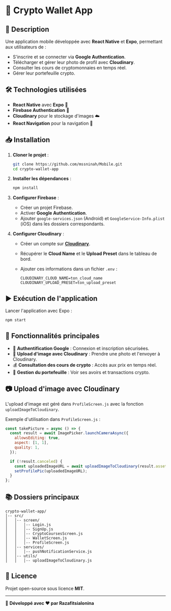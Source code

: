# 📱 Crypto Wallet App

## 🚀 Description

Une application mobile développée avec **React Native** et **Expo**, permettant aux utilisateurs de :

- S'inscrire et se connecter via **Google Authentication**.
- Télécharger et gérer leur photo de profil avec **Cloudinary**.
- Consulter les cours de cryptomonnaies en temps réel.
- Gérer leur portefeuille crypto.

## 🛠 Technologies utilisées

- **React Native** avec **Expo** 📱
- **Firebase Authentication** 🔐
- **Cloudinary** pour le stockage d'images ☁️
- **React Navigation** pour la navigation 📌

## 📥 Installation

1. **Cloner le projet** :

   ```sh
   git clone https://github.com/mssninah/Mobile.git
   cd crypto-wallet-app
   ```

2. **Installer les dépendances** :

   ```sh
   npm install
   ```

3. **Configurer Firebase** :

   - Créer un projet Firebase.
   - Activer **Google Authentication**.
   - Ajouter `google-services.json` (Android) et `GoogleService-Info.plist` (iOS) dans les dossiers correspondants.

4. **Configurer Cloudinary** :

   - Créer un compte sur **[Cloudinary](https://cloudinary.com/)**.
   - Récupérer le **Cloud Name** et le **Upload Preset** dans le tableau de bord.
   - Ajouter ces informations dans un fichier `.env` :

     ```env
     CLOUDINARY_CLOUD_NAME=ton_cloud_name
     CLOUDINARY_UPLOAD_PRESET=ton_upload_preset
     ```

## ▶️ Exécution de l'application

Lancer l'application avec Expo :

```sh
npm start
```

## 📌 Fonctionnalités principales

- 📌 **Authentification Google** : Connexion et inscription sécurisées.
- 📸 **Upload d'image avec Cloudinary** : Prendre une photo et l'envoyer à Cloudinary.
- 💰 **Consultation des cours de crypto** : Accès aux prix en temps réel.
- 🏦 **Gestion du portefeuille** : Voir ses avoirs et transactions crypto.

## 📷 Upload d'image avec Cloudinary

L'upload d'image est géré dans `ProfileScreen.js` avec la fonction `uploadImageToCloudinary`.

Exemple d'utilisation dans `ProfileScreen.js` :

```js
const takePicture = async () => {
  const result = await ImagePicker.launchCameraAsync({
    allowsEditing: true,
    aspect: [1, 1],
    quality: 1,
  });

  if (!result.canceled) {
    const uploadedImageURL = await uploadImageToCloudinary(result.assets[0].uri);
    setProfilePic(uploadedImageURL);
  }
};
```

## 📚 Dossiers principaux

```plaintext
crypto-wallet-app/
│-- src/
│   │-- screen/
│   │   │-- Login.js
│   │   │-- SignUp.js
│   │   │-- CryptoCoursesScreen.js
│   │   │-- WalletScreen.js
│   │   │-- ProfileScreen.js
│   │-- services/
│   │   │-- pushNotificationService.js
│   │-- utils/
│   │   │-- uploadImageToCloudinary.js
```

## 📜 Licence

Projet open-source sous licence **MIT**.

---
🎉 **Développé avec ❤️ par Razafitsialonina**
